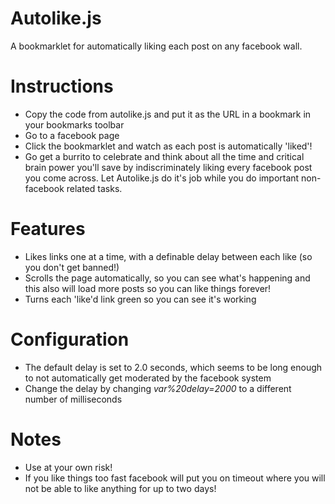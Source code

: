 Autolike.js
===========
A bookmarklet for automatically liking each post on any facebook wall.

Instructions
============
- Copy the code from autolike.js and put it as the URL in a bookmark in your bookmarks toolbar
- Go to a facebook page
- Click the bookmarklet and watch as each post is automatically 'liked'!
- Go get a burrito to celebrate and think about all the time and critical brain power you'll save by indiscriminately liking every facebook post you come across. Let Autolike.js do it's job while you do important non-facebook related tasks.

Features
========
- Likes links one at a time, with a definable delay between each like (so you don't get banned!)
- Scrolls the page automatically, so you can see what's happening and this also will load more posts so you can like things forever!
- Turns each 'like'd link green so you can see it's working

Configuration
=============
- The default delay is set to 2.0 seconds, which seems to be long enough to not automatically get moderated by the facebook system
- Change the delay by changing <i>var%20delay=2000</i> to a different number of milliseconds

Notes
=====
- Use at your own risk!
- If you like things too fast facebook will put you on timeout where you will not be able to like anything for up to two days!
